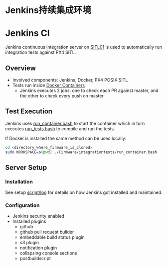 # Jenkins持续集成环境

# Jenkins CI

Jenkins continuous integration server on [SITL01](http://sitl01.dronetest.io/) is used to automatically run integration tests against PX4 SITL.

## Overview

- Involved components: Jenkins, Docker, PX4 POSIX SITL
- Tests run inside [Docker Containers](../12_Debugging-and-Advanced-Topics/advanced-docker.md)
  - Jenkins executes 2 jobs: one to check each PR against master, and the other to check every push on master

## Test Execution

Jenkins uses [run_container.bash](https://github.com/PX4/Firmware/blob/master/integrationtests/run_container.bash) to start the container which in turn executes [run_tests.bash](https://github.com/PX4/Firmware/blob/master/integrationtests/run_tests.bash) to compile and run the tests.

If Docker is installed the same method can be used locally:

```sh
cd <directory_where_firmware_is_cloned>
sudo WORKSPACE=$(pwd) ./Firmware/integrationtests/run_container.bash
```

## Server Setup

### Installation

See setup [script/log](https://github.com/PX4/containers/tree/master/scripts/jenkins) for details on how Jenkins got installed and maintained.

### Configuration

- Jenkins security enabled
- Installed plugins
  - github
  - github pull request builder
  - embeddable build status plugin
  - s3 plugin
  - notification plugin
  - collapsing console sections
  - postbuildscript